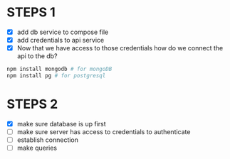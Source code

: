 # STEPS 1
- [x] add db service to compose file
- [x] add credentials to api service
- [x] Now that we have access to those credentials
      how do we connect the api to the db?

```bash
npm install mongodb # for mongoDB
npm install pg # for postgresql
```

# STEPS 2
- [x] make sure database is up first
- [ ] make sure server has access to credentials to authenticate
- [ ] establish connection
- [ ] make queries
